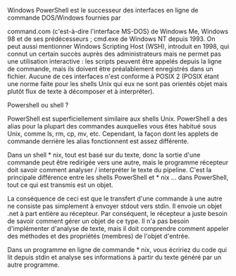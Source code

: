 Windows PowerShell est le successeur des interfaces en ligne de commande DOS/Windows fournies par

command.com (c'est-à-dire l'interface MS-DOS) de Windows Me, Windows 98 et de ses prédécesseurs ;
cmd.exe de Windows NT depuis 1993.
On peut aussi mentionner Windows Scripting Host (WSH), introduit en 1998, qui connut un certain succès auprès des administrateurs mais ne permet pas une utilisation interactive : les scripts peuvent être appelés depuis la ligne de commande, mais ils doivent être préalablement enregistrés dans un fichier. Aucune de ces interfaces n'est conforme à POSIX 2 (POSIX étant une norme faite pour les shells Unix qui eux ne sont pas orientés objet mais plutôt flux de texte à décomposer et à interpréter).

Powershell ou shell ? 

PowerShell est superficiellement similaire aux shells Unix. PowerShell a des alias pour la plupart des commandes auxquelles vous êtes habitué sous Unix, comme ls, rm, cp, mv, etc. Cependant, la façon dont les applets de commande derrière les alias fonctionnent est assez différente.

Dans un shell * nix, tout est basé sur du texte, donc la sortie d'une commande peut être redirigée vers une autre, mais le programme récepteur doit savoir comment analyser / interpréter le texte du pipeline. C'est la principale différence entre les shells PowerShell et * nix ... dans PowerShell, tout ce qui est transmis est un objet.

La conséquence de ceci est que le transfert d'une commande à une autre ne consiste pas simplement à envoyer stdout vers stdin. Il envoie un objet .net à part entière au récepteur. Par conséquent, le récepteur a juste besoin de savoir comment gérer un objet de ce type. Il n'a pas besoin d'implémenter d'analyse de texte, mais il doit comprendre comment appeler des méthodes et des propriétés (membres) de l'objet d'entrée.

Dans un programme en ligne de commande * nix, vous écririez du code qui lit depuis stdin et analyse ses informations à partir du texte généré par un autre programme.
